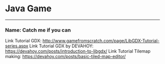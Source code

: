 
# Java Game
__________________________________
### Name: Catch me if you can

Link Tutorial GDX:  http://www.gamefromscratch.com/page/LibGDX-Tutorial-series.aspx
Link Tutorial GDX by DEVAHOY: https://devahoy.com/posts/introduction-to-libgdx/
Link Tutorial Tilemap making: https://devahoy.com/posts/basic-tiled-map-editor/

